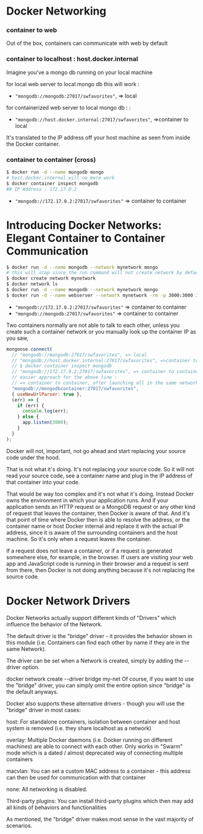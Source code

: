 # Docker Networking

### container to web

Out of the box, containers can communicate with web by default

### container to localhost : host.docker.internal

Imagine you've a mongo db running on your local machine

for local web server to local mongo db this will work :

- `"mongodb://mongodb:27017/swfavorites"`, => local

for containerized web server to local mongo db : :

- `"mongodb://host.docker.internal:27017/swfavorites"`, =>container to local

It's translated to the IP address off your host machine as seen from inside the Docker container.

### container to container (cross)

```bash
$ docker run -d --name mongodb mongo
# host.docker.internal will no more work
$ docker container inspect mongodb
## IP Address : 172.17.0.2
```

- `"mongodb://172.17.0.2:27017/swfavorites"` => container to container

# Introducing Docker Networks: Elegant Container to Container Communication

```bash
$ docker run -d --name mongodb --network mynetwork mongo
# this will stop since the run command will not create network by default
$ docker create network mynetwork
$ docker network ls
$ docker run -d --name mongodb --network mynetwork mongo
$ docker run -d --name webserver --network mynetwork -rm -p 3000:3000 image-name
```

- `"mongodb://172.17.0.2:27017/swfavorites"` => container to container
- `"mongodb://mongodb:27017/swfavorites"` => container to container

Two containers normally are not able to talk to each other, unless you create such a container network or you manually look up the container IP as you saw,

```js
mongoose.connect(
  // "mongodb://mongodb:27017/swfavorites", => local
  // "mongodb://host.docker.internal:27017/swfavorites", =>container to local
  // $ docker container inspect mongodb
  // "mongodb://172.17.0.2:27017/swfavorites", => container to container
  // easier approach for the above line :
  // => container to container, after launching all in the same networks
  "mongodb://mongodbcontainer:27017/swfavorites",
  { useNewUrlParser: true },
  (err) => {
    if (err) {
      console.log(err);
    } else {
      app.listen(3000);
    }
  }
);
```

Docker will not, important, not go ahead and start replacing your source code under the hood.

That is not what it's doing. It's not replacing your source code. So it will not read your source code, see a container name and plug in the IP address of that container into your code.

That would be way too complex and it's not what it's doing. Instead Docker owns the environment in which your application runs. And if your application sends an HTTP request
or a MongoDB request or any other kind of request that leaves the container, then Docker is aware of that. And it's that point of time where Docker then is able to resolve the address,
or the container name or host Docker internal and replace it with the actual IP address,
since it is aware of the surrounding containers and the host machine. So it's only when a request leaves the container.

If a request does not leave a container, or if a request is generated somewhere else,
for example, in the browser. If users are visiting your web app and JavaScript code is running in their browser and a request is sent from there, then Docker is not doing anything
because it's not replacing the source code.

# Docker Network Drivers

Docker Networks actually support different kinds of "Drivers" which influence the behavior of the Network.

The default driver is the "bridge" driver - it provides the behavior shown in this module (i.e. Containers can find each other by name if they are in the same Network).

The driver can be set when a Network is created, simply by adding the --driver option.

docker network create --driver bridge my-net
Of course, if you want to use the "bridge" driver, you can simply omit the entire option since "bridge" is the default anyways.

Docker also supports these alternative drivers - though you will use the "bridge" driver in most cases:

host: For standalone containers, isolation between container and host system is removed (i.e. they share localhost as a network)

overlay: Multiple Docker daemons (i.e. Docker running on different machines) are able to connect with each other. Only works in "Swarm" mode which is a dated / almost deprecated way of connecting multiple containers

macvlan: You can set a custom MAC address to a container - this address can then be used for communication with that container

none: All networking is disabled.

Third-party plugins: You can install third-party plugins which then may add all kinds of behaviors and functionalities

As mentioned, the "bridge" driver makes most sense in the vast majority of scenarios.
